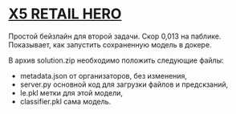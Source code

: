 # [X5 RETAIL HERO](https://retailhero.ai/c/recommender_system/overview)
Простой бейзлайн для второй задачи. Скор 0,013 на паблике.  
Показывает, как запустить сохраненную модель в докере.  

В архив solution.zip необходимо положить следующие файлы:

- metadata.json от организаторов, без изменения,
- server.py основной код для загрузки файлов и предскзаний,
- le.pkl метки для этой модели,
- classifier.pkl сама модель.
